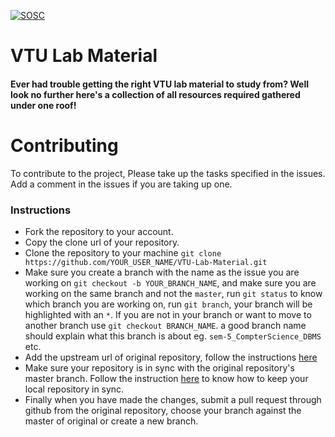 [![SOSC](https://is.gd/visit_sosc_badge)](https://sosc.org.in)
# VTU Lab Material
#### Ever had trouble getting the right VTU lab material to study from? Well look no further here's a collection of all resources required gathered under one roof!


# Contributing
To contribute to the project, Please take up the tasks specified in the issues. Add a comment in the issues if you are taking up one. 

### Instructions
- Fork the repository to your account.
- Copy the clone url of your repository.
- Clone the repository to your machine `git clone https://github.com/YOUR_USER_NAME/VTU-Lab-Material.git` 
- Make sure you create a branch with the name as the issue you are working on `git checkout -b YOUR_BRANCH_NAME`, and make sure you are working on the same branch and not the `master`, run `git status` to know which branch you are working on, run `git branch`, your branch will be highlighted with an `*`. If you are not in your branch or want to move to another branch use `git checkout BRANCH_NAME`. 
a good branch name should explain what this branch is about eg. `sem-5_CompterScience_DBMS` etc.
- Add the upstream url of original repository, follow the instructions [here](https://help.github.com/articles/configuring-a-remote-for-a-fork/)
- Make sure your repository is in sync with the original repository's master branch. Follow the instruction [here](https://help.github.com/articles/syncing-a-fork/) to know how to keep your local repository in sync.
- Finally when you have made the changes, submit a pull request through github from the original repository, choose your branch against the master of original or create a new branch.
